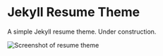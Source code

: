 # Jekyll Resume Theme

A simple Jekyll resume theme. Under construction.

![Screenshot of resume theme](https://github.com/mattcouchman/jekyll-resume/raw/master/img/screen.png)

